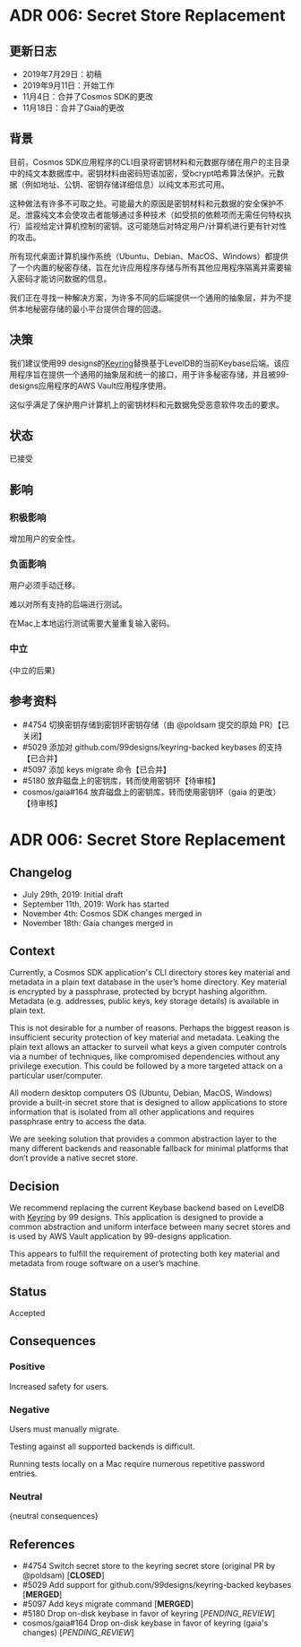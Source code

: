 # ADR 006: Secret Store Replacement

## 更新日志

* 2019年7月29日：初稿
* 2019年9月11日：开始工作
* 11月4日：合并了Cosmos SDK的更改
* 11月18日：合并了Gaia的更改

## 背景

目前，Cosmos SDK应用程序的CLI目录将密钥材料和元数据存储在用户的主目录中的纯文本数据库中。密钥材料由密码短语加密，受bcrypt哈希算法保护。元数据（例如地址、公钥、密钥存储详细信息）以纯文本形式可用。

这种做法有许多不可取之处。可能最大的原因是密钥材料和元数据的安全保护不足。泄露纯文本会使攻击者能够通过多种技术（如受损的依赖项而无需任何特权执行）监视给定计算机控制的密钥。这可能随后对特定用户/计算机进行更有针对性的攻击。

所有现代桌面计算机操作系统（Ubuntu、Debian、MacOS、Windows）都提供了一个内置的秘密存储，旨在允许应用程序存储与所有其他应用程序隔离并需要输入密码才能访问数据的信息。

我们正在寻找一种解决方案，为许多不同的后端提供一个通用的抽象层，并为不提供本地秘密存储的最小平台提供合理的回退。

## 决策

我们建议使用99 designs的[Keyring](https://github.com/99designs/keyring)替换基于LevelDB的当前Keybase后端。该应用程序旨在提供一个通用的抽象层和统一的接口，用于许多秘密存储，并且被99-designs应用程序的AWS Vault应用程序使用。

这似乎满足了保护用户计算机上的密钥材料和元数据免受恶意软件攻击的要求。

## 状态

已接受

## 影响

### 积极影响

增加用户的安全性。

### 负面影响

用户必须手动迁移。

难以对所有支持的后端进行测试。

在Mac上本地运行测试需要大量重复输入密码。

### 中立

{中立的后果}

## 参考资料

* #4754 切换密钥存储到密钥环密钥存储（由 @poldsam 提交的原始 PR）【已关闭】
* #5029 添加对 github.com/99designs/keyring-backed keybases 的支持【已合并】
* #5097 添加 keys migrate 命令【已合并】
* #5180 放弃磁盘上的密钥库，转而使用密钥环【待审核】
* cosmos/gaia#164 放弃磁盘上的密钥库，转而使用密钥环（gaia 的更改）【待审核】


# ADR 006: Secret Store Replacement

## Changelog

* July 29th, 2019: Initial draft
* September 11th, 2019: Work has started
* November 4th: Cosmos SDK changes merged in
* November 18th: Gaia changes merged in

## Context

Currently, a Cosmos SDK application's CLI directory stores key material and metadata in a plain text database in the user’s home directory.  Key material is encrypted by a passphrase, protected by bcrypt hashing algorithm. Metadata (e.g. addresses, public keys, key storage details) is available in plain text.

This is not desirable for a number of reasons. Perhaps the biggest reason is insufficient security protection of key material and metadata. Leaking the plain text allows an attacker to surveil what keys a given computer controls via a number of techniques, like compromised dependencies without any privilege execution. This could be followed by a more targeted attack on a particular user/computer.

All modern desktop computers OS (Ubuntu, Debian, MacOS, Windows) provide a built-in secret store that is designed to allow applications to store information that is isolated from all other applications and requires passphrase entry to access the data.

We are seeking solution that provides a common abstraction layer to the many different backends and reasonable fallback for minimal platforms that don’t provide a native secret store.

## Decision

We recommend replacing the current Keybase backend based on LevelDB with [Keyring](https://github.com/99designs/keyring) by 99 designs. This application is designed to provide a common abstraction and uniform interface between many secret stores and is used by AWS Vault application by 99-designs application.

This appears to fulfill the requirement of protecting both key material and metadata from rouge software on a user’s machine.

## Status

Accepted

## Consequences

### Positive

Increased safety for users.

### Negative

Users must manually migrate.

Testing against all supported backends is difficult.

Running tests locally on a Mac require numerous repetitive password entries.

### Neutral

{neutral consequences}

## References

* #4754 Switch secret store to the keyring secret store (original PR by @poldsam) [__CLOSED__]
* #5029 Add support for github.com/99designs/keyring-backed keybases [__MERGED__]
* #5097 Add keys migrate command [__MERGED__]
* #5180 Drop on-disk keybase in favor of keyring [_PENDING_REVIEW_]
* cosmos/gaia#164 Drop on-disk keybase in favor of keyring (gaia's changes) [_PENDING_REVIEW_]
